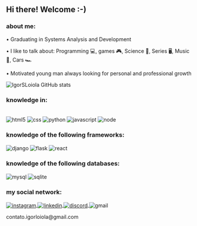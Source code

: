 ## Hi there! Welcome :-)
### about me:
<p>
• Graduating in Systems Analysis and Development
</p>
<p>
• I like to talk about: Programming 💻, games 🎮, Science 🚀, Series 🖥️, Music 🎼, Cars 🏎️
</p>
<p>
• Motivated young man always looking for personal and professional growth
</p>

<!--[![linkedin](https://img.shields.io/badge/LinkedIn-0077B5?style=for-the-badge&logo=linkedin&logoColor=white)](https://www.linkedin.com/in/igor-fernando-silva-loiola-60932a255/) -->
<!--[![instagram](https://img.shields.io/badge/Instagram-E4405F?style=for-the-badge&logo=instagram&logoColor=white)](https://www.instagram.com/igorf.ernando/) -->

![IgorSLoiola GitHub stats](https://github-readme-stats.vercel.app/api?username=IgorSLoiola&show_icons=true&theme=transparent)
### knowledge in:
<div style='display: inline_block'> <br/>
  <img align='center' alt='html5' src='https://img.shields.io/badge/HTML5-E34F26?style=for-the-badge&logo=html5&logoColor=white'/>
  <img align='center' alt='css' src='https://img.shields.io/badge/CSS3-1572B6?style=for-the-badge&logo=css3&logoColor=white'/>
  <img align='center' alt='python' src='https://img.shields.io/badge/Python-3776AB?style=for-the-badge&logo=python&logoColor=white'/>
  <img align='center' alt='javascript' src='https://img.shields.io/badge/JavaScript-F7DF1E?style=for-the-badge&logo=javascript&logoColor=black'/>
  <img align='center' alt='node' src='https://img.shields.io/badge/Node.js-43853D?style=for-the-badge&logo=node.js&logoColor=white'/>
  <h3>knowledge of the following frameworks:</h3>
  <img align='center' alt='django' src='https://img.shields.io/badge/Django-092E20?style=for-the-badge&logo=django&logoColor=white'/>
  <img align='center' alt='flask' src='https://img.shields.io/badge/Flask-000000?style=for-the-badge&logo=flask&logoColor=white'/>
  <img align='center' alt='react' src='https://img.shields.io/badge/React-20232A?style=for-the-badge&logo=react&logoColor=61DAFB'/>
  <h3>knowledge of the following databases:</h3>
  <img align='center' alt='mysql' src='https://img.shields.io/badge/MySQL-00000F?style=for-the-badge&logo=mysql&logoColor=white'/>
  <img align='center' alt='sqlite' src='https://img.shields.io/badge/SQLite-07405E?style=for-the-badge&logo=sqlite&logoColor=white'/>
  <h3>my social network:</h3>
  <a alt='profile_instagram' href='https://www.instagram.com/igorf.ernando/' target='_blank'>
    <img align='center' alt='instagram' src='https://img.shields.io/badge/Instagram-E4405F?style=for-the-badge&logo=instagram&logoColor=white' target='_blank'/>
  </a>
  <a alt='profile_linkedin' href='https://www.linkedin.com/in/igor-fernando-silva-loiola-60932a255/' target='_blank'>
    <img align='center' alt='linkedin' src='https://img.shields.io/badge/LinkedIn-0077B5?style=for-the-badge&logo=linkedin&logoColor=white' target='_blank'/>
  </a>
  <a alt='server_discord' href='https://discord.gg/3BqWcmnwh3' target='_blank'>
    <img align='center' alt='discord' src='https://img.shields.io/badge/Discord-7289DA?style=for-the-badge&logo=discord&logoColor=white'/>
  </a>  
  <img align='center' alt='gmail' src='https://img.shields.io/badge/Gmail-D14836?style=for-the-badge&logo=gmail&logoColor=white'/><p>contato.igorloiola@gmail.com</p>
</div>

<!--
**IgorSLoiola/IgorSLoiola** is a ✨ _special_ ✨ repository because its `README.md` (this file) appears on your GitHub profile.

Here are some ideas to get you started:

- 🔭 I’m currently working on ...
- 🌱 I’m currently learning ...
- 👯 I’m looking to collaborate on ...
- 🤔 I’m looking for help with ...
- 💬 Ask me about ...
- 📫 How to reach me: ...
- 😄 Pronouns: ...
- ⚡ Fun fact: ...
-->
